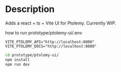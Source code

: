 # Description
Adds a react + ts + Vite UI for Ptolemy. Currently WIP.

how to run
prototype/ptolemy-ui/.env 
```env
VITE_PTOLEMY_API="http://localhost:8000"
VITE_PTOLEMY_DOCS="http://localhost:8080"
```

```bash
cd prototype/ptolemy-ui/
npm install
npm run dev
```
